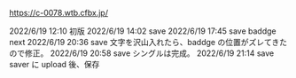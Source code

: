 https://c-0078.wtb.cfbx.jp/

2022/6/19 12:10 初版
2022/6/19 14:02 save
2022/6/19 17:45 save baddge next
2022/6/19 20:36 save 文字を沢山入れたら、baddge の位置がズレてきたので修正。
2022/6/19 20:58 save シングルは完成。
2022/6/19 21:14 save saver に upload 後、保存
